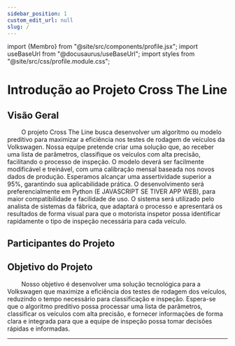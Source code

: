 ```yaml
---
sidebar_position: 1
custom_edit_url: null
slug: /
---
```


import {Membro} from "@site/src/components/profile.jsx";
import useBaseUrl from "@docusaurus/useBaseUrl";
import styles from "@site/src/css/profile.module.css";

# Introdução ao Projeto Cross The Line

## Visão Geral

&emsp;&emsp; O projeto Cross The Line busca desenvolver um algoritmo ou modelo preditivo para maximizar a eficiência nos testes de rodagem de veículos da Volkswagen. Nossa equipe pretende criar uma solução que, ao receber uma lista de parâmetros, classifique os veículos com alta precisão, facilitando o processo de inspeção. O modelo deverá ser facilmente modificável e treinável, com uma calibração mensal baseada nos novos dados de produção. Esperamos alcançar uma assertividade superior a 95%, garantindo sua aplicabilidade prática. O desenvolvimento será preferencialmente em Python (E JAVASCRIPT SE TIVER APP WEB), para maior compatibilidade e facilidade de uso. O sistema será utilizado pelo analista de sistemas da fábrica, que adaptará o processo e apresentará os resultados de forma visual para que o motorista inspetor possa identificar rapidamente o tipo de inspeção necessária para cada veículo.

## Participantes do Projeto

<div className={styles.profiles}>
    <Membro nome="Antonio Artimonte" imagem={useBaseUrl("https://media.licdn.com/dms/image/D4D03AQHWhBcP5iT58g/profile-displayphoto-shrink_400_400/0/1703212257337?e=1728518400&v=beta&t=zNjLOjlYu_N2HuTwM-R8kcYLYc38Y9BtaLkBkLU4cWQ")} linkedin="https://www.linkedin.com/in/antonio-guimar%C3%A3es-2bb961264/"></Membro>
    <Membro nome="Ana Marques" imagem={useBaseUrl("https://media.licdn.com/dms/image/v2/D4D03AQGufPq2gZ_hKw/profile-displayphoto-shrink_200_200/profile-displayphoto-shrink_200_200/0/1725461208266?e=1732147200&v=beta&t=uqvSC3W9MnLz6GYriI1W11HeUtBnwcgos4xK4FO3JPU")} linkedin="https://www.linkedin.com/in/ana-clara-madureira-marques/"></Membro>
    <Membro nome="Breno Santos" imagem={useBaseUrl("https://media.licdn.com/dms/image/D4D03AQGrZG9Tv9JdZg/profile-displayphoto-shrink_400_400/0/1711976052733?e=1728518400&v=beta&t=6pkbB6vsyTozCStmvdJ_qzugLh3916zGlq6BDBcsGjU")} linkedin="https://www.linkedin.com/in/breno-santos-0843131b8/"></Membro>
    <Membro nome="Eduardo Barreto" imagem={useBaseUrl("https://media.licdn.com/dms/image/D4D03AQHcmdXszbRiEA/profile-displayphoto-shrink_400_400/0/1674764017034?e=1728518400&v=beta&t=1_bG-SEIsOAJrmIwR6ECLE99wix7Jm2oTZeDZksE-yY")} linkedin="https://www.linkedin.com/in/eduardosbarreto/"></Membro>
    <Membro nome="Fernando Antonio" imagem={useBaseUrl("https://media.licdn.com/dms/image/v2/D4E03AQF1ybM9WAGLnQ/profile-displayphoto-shrink_200_200/profile-displayphoto-shrink_200_200/0/1724784400761?e=1732147200&v=beta&t=_twpU3Cq-D4TRdABeAOlyhGldxFMS5dmBqlxcItHIyU")} linkedin="https://www.linkedin.com/in/fernando-vasconcellos-/"></Membro>
    <Membro nome="Gabrielle Cartaxo" imagem={useBaseUrl("https://media.licdn.com/dms/image/v2/D4D03AQEfVzBjp90nww/profile-displayphoto-shrink_200_200/profile-displayphoto-shrink_200_200/0/1725493708801?e=1732147200&v=beta&t=lSVcuQInahTdueSQFKkFSdtDgrjTQ3R74yJU1Hw-DTg")} linkedin="https://www.linkedin.com/in/gabriellediascartaxo/"></Membro>
    <Membro nome="Ivan Ferreira" imagem={useBaseUrl("https://media.licdn.com/dms/image/D4D03AQFRTfYyNhvmmA/profile-displayphoto-shrink_400_400/0/1681734950128?e=1728518400&v=beta&t=2r2-HcVmKoANrcejRdgn8qHw7RJT9s2TfbnOsMsK5R0")} linkedin="https://www.linkedin.com/in/naruto/"></Membro>
</div>

## Objetivo do Projeto

&emsp;&emsp; Nosso objetivo é desenvolver uma solução tecnológica para a Volkswagen que maximize a eficiência dos testes de rodagem dos veículos, reduzindo o tempo necessário para classificação e inspeção. Espera-se que o algoritmo preditivo possa processar uma lista de parâmetros, classificar os veículos com alta precisão, e fornecer informações de forma clara e integrada para que a equipe de inspeção possa tomar decisões rápidas e informadas.

---
